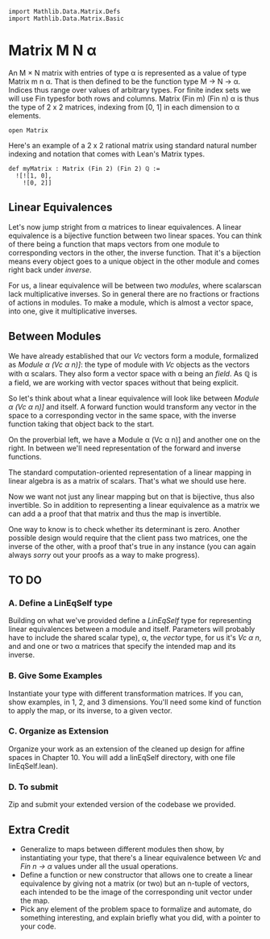 ```lean
import Mathlib.Data.Matrix.Defs
import Mathlib.Data.Matrix.Basic
```

# Matrix M N α

An M × N matrix with entries of type α is represented
as a value of type Matrix m n α. That is then defined
to be the function type M → N → α. Indices thus range
over values of arbitrary types. For finite index sets
we will use Fin typesfor both rows and columns. Matrix
(Fin m) (Fin n) α is thus the type of 2 x 2 matrices,
indexing from [0, 1] in each dimension to α elements.

```lean
open Matrix
```

Here's an example of a 2 x 2 rational matrix using
standard natural number indexing and notation that
comes with Lean's Matrix types.
```lean
def myMatrix : Matrix (Fin 2) (Fin 2) ℚ :=
  ![![1, 0],
    ![0, 2]]
```


## Linear Equivalences
Let's now jump stright from α matrices to linear
equivalences. A linear equivalence is a bijective
function between two linear spaces. You can think
of there being a function that maps vectors from
one module to corresponding vectors in the other,
the inverse function. That it's a bijection means
every object goes to a unique object in the other
module and comes right back under *inverse*.

For us, a linear equivalence will be between two
*modules*, where scalarscan lack multiplicative
inverses. So in general there are no fractions or
fractions of actions in modules. To make a module,
which is almost a vector space, into one, give it
multiplicative inverses.

## Between Modules

We have already established that our *Vc* vectors
form a module, formalized as *Module α (Vc α n)]*:
the type of module with *Vc* objects as the vectors
with α scalars. They also form a vector space with
α being an *field*. As ℚ is a field, we are working
with vector spaces without that being explicit.

So let's think about what a linear equivalence will
look like between *Module α (Vc α n)]* and itself.
A forward function would transform any vector in the
space to a corresponding vector in the same space,
with the inverse function taking that object back
to the start.

On the proverbial left, we have a Module α (Vc α n)]
and another one on the right. In between we'll need
representation of the forward and inverse functions.

The standard computation-oriented representation of
a linear mapping in linear algebra is as a matrix of
scalars. That's what we should use here.

Now we want not just any linear mapping but on that
is bijective, thus also invertible. So in addition
to representing a linear equivalence as a matrix we
can add a a proof that that matrix and thus the map
is invertible.

One way to know is to check whether its determinant
is zero. Another possible design would require that
the client pass two matrices, one the inverse of the
other, with a proof that's true in any instance (you
can again always *sorry* out your proofs as a way to
make progress).


## TO DO

### A. Define a LinEqSelf type

Building on what we've provided define a *LinEqSelf*
type for representing linear equivalences between a
module and itself. Parameters will probably have to
include the shared scalar type), α, the *vector* type,
for us it's *Vc α n*, and and one or two α matrices
that specify the intended map and its inverse.

### B. Give Some Examples

Instantiate your type with different transformation
matrices. If you can, show examples, in 1, 2, and 3
dimensions. You'll need some kind of function to apply
the map, or its inverse, to a given vector.

### C. Organize as Extension

Organize your work as an extension of the cleaned up
design for affine spaces in Chapter 10. You will add
a linEqSelf directory, with one file linEqSelf.lean).

### D. To submit

Zip and submit your extended version of the codebase
we provided.

## Extra Credit

- Generalize to maps between different modules then
show, by instantiating your type, that there's a linear
equivalence between *Vc* and *Fin n → α* values under
all the usual operations.
- Define a function or new constructor that allows one
to create a linear equivalence by giving not a matrix
(or two) but an n-tuple of vectors, each intended to be
the image of the corresponding unit vector under the map.
- Pick any element of the problem space to formalize and
automate, do something interesting, and explain briefly
what you did, with a pointer to your code.
